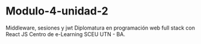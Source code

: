 # Modulo-4-unidad-2
Middleware, sesiones y jwt
Diplomatura en programación web full
stack con React JS
Centro de e-Learning SCEU UTN - BA.

